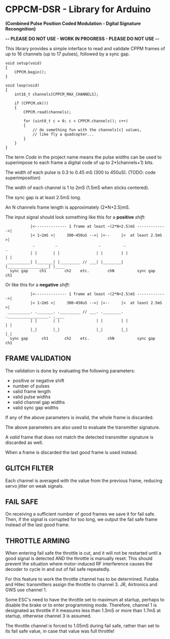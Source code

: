 CPPCM-DSR - Library for Arduino
=============================================================================
**(Combined Pulse Position Coded Modulation - Dgital Signature Recongnition)**

**-- PLEASE DO NOT USE - WORK IN PROGRESS - PLEASE DO NOT USE --**

This library provides a simple interface to read and validate CPPM frames of
up to 16 channels (up to 17 pulses), followed by a sync gap.

    void setup(void)
    {
        CPPCM.begin();
    }

    void loop(void)
    {
        int16_t channels[CPPCM_MAX_CHANNELS];

        if (CPPCM.ok())
        {
            CPPCM.read(channels);

            for (uint8_t c = 0; c < CPPCM.channels(); c++)
            {
                // do something fun with the channels[c] values,
                // like fly a quadcopter...
            }
        }
    }

The term *Code* in the project name means the pulse widths can be used to
superimpose to each frame a digital code of up to 2*(channels+1) bits.

The width of each pulse is 0.3 to 0.45 mS (300 to 450uS). (TODO: code superimposition)

The width of each channel is 1 to 2mS (1.5mS when sticks centered).

The sync gap is at least 2.5mS long.

An N channels frame length is approximately (2*N+2.5)mS.

The input signal should look something like this for a **positive** *shift*:

               |<-------------- 1 frame at least ~(2*N+2.5)mS ------------->|
               |< 1~2mS >|     300~450uS -->| |<--     |<  at least 2.5mS  >|
                _         _                  _          _                    _
               | |       | |                | |        | |                  | |    
     __________| |_______| |_________ // ___| |________| |__________________| |____
      sync gap     ch1        ch2    etc.        chN          sync gap          ch1

Or like this for a **negative** *shift*:

               |<-------------- 1 frame at least ~(2*N+2.5)mS ------------->|
               |< 1~2mS >|     300~450uS -->| |<--     |<  at least 2.5mS  >|
     __________. ._______. ._________ // ___. .________. .__________________. .____
               | |       | |                | |        | |                  | |
               |_|       |_|                |_|        |_|                  |_|
      sync gap      ch1       ch2    etc.        chN          sync gap          ch1

## FRAME VALIDATION

The validation is done by evaluating the following parameters:

- positive or negative shift
- number of pulses
- valid frame length
- valid pulse widths
- valid channel gap widths
- valid sync gap widths

If any of the above parameters is invalid, the whole frame is discarded.

The above parameters are also used to evaluate the transmitter signature.

A *valid* frame that does not match the detected transmitter signature is
discarded as well.

When a frame is discarded the last good frame is used instead.

## GLITCH FILTER

Each channel is averaged with the value from the previous frame, reducing
servo jitter on weak signals.

## FAIL SAFE

On receiving a sufficient number of good frames we save it for fail safe. 
Then, if the signal is corrupted for too long, we output the fail safe frame
instead of the last good frame.  

## THROTTLE ARMING

When entering fail safe the throttle is cut, and it will not be restarted 
until a good signal is detected AND the throttle is manually reset. This 
should prevent the situation where motor-induced RF interference causes 
the decoder to cycle in and out of fail safe repeatedly.  

For this feature to work the throttle channel has to be determined. Futaba 
and Hitec transmitters assign the throttle to channel 3. JR, Airtronics and 
GWS use channel 1. 

Some ESC's need to have the throttle set to maximum at startup, perhaps to 
disable the brake or to enter programming mode. Therefore, channel 1 is 
designated as throttle if it measures less than 1.3mS or more than 1.7mS at 
startup, otherwise channel 3 is assumed. 

The throttle channel is forced to 1.05mS during fail safe, rather than set
to its fail safe value, in case that value was full throttle! 
